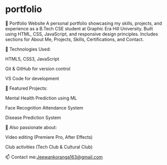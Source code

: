 # portfolio

📌 Portfolio Website
A personal portfolio showcasing my skills, projects, and experience as a B.Tech CSE student at Graphic Era Hill University.
Built using HTML, CSS, JavaScript, and responsive design principles. Includes sections for About Me, Projects, Skills, Certifications, and Contact.

🚀 Technologies Used:

HTML5, CSS3, JavaScript

Git & GitHub for version control

VS Code for development

📂 Featured Projects:

Mental Health Prediction using ML

Face Recognition Attendance System

Disease Prediction System

🎨 Also passionate about:

Video editing (Premiere Pro, After Effects)

Club activities (Tech Club & Cultural Club)

📫 Contact me:Jeewankoranga163@gmail.com
